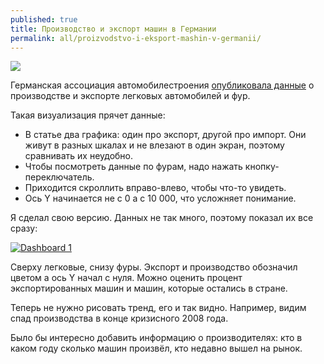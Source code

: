 ```yaml
---
published: true
title: Производство и экспорт машин в Германии
permalink: all/proizvodstvo-i-eksport-mashin-v-germanii/
---
```


![]({{site.baseurl}}/media/makeover-germany-car-export.png)

Германская ассоциация автомобилестроения [опубликовала данные](https://www.vda.de/en/services/facts-and-figures.html) о производстве и экспорте легковых автомобилей и фур.

Такая визуализация прячет данные:

- В статье два графика: один про экспорт, другой про импорт. Они живут в разных шкалах и не влезают в один экран, поэтому сравнивать их неудобно.
- Чтобы посмотреть данные по фурам, надо нажать кнопку-переключатель.
- Приходится скроллить вправо-влево, чтобы что-то увидеть.
- Ось Y начинается не с 0 а с 10 000, что усложняет понимание.

Я сделал свою версию. Данных не так много, поэтому показал их все сразу:

<div class='tableauPlaceholder' id='viz1498458475612' style='position: relative'><noscript><a href='#'><img alt='Dashboard 1 ' src='https:&#47;&#47;public.tableau.com&#47;static&#47;images&#47;ma&#47;makeoverGermanCarProductionandExports&#47;Dashboard1&#47;1_rss.png' style='border: none' /></a></noscript><object class='tableauViz'  style='display:none;'><param name='host_url' value='https%3A%2F%2Fpublic.tableau.com%2F' /> <param name='site_root' value='' /><param name='name' value='makeoverGermanCarProductionandExports&#47;Dashboard1' /><param name='tabs' value='no' /><param name='toolbar' value='yes' /><param name='static_image' value='https:&#47;&#47;public.tableau.com&#47;static&#47;images&#47;ma&#47;makeoverGermanCarProductionandExports&#47;Dashboard1&#47;1.png' /> <param name='animate_transition' value='yes' /><param name='display_static_image' value='yes' /><param name='display_spinner' value='yes' /><param name='display_overlay' value='yes' /><param name='display_count' value='yes' /><param name='filter' value='publish=yes' /></object></div>                <script type='text/javascript'>                    var divElement = document.getElementById('viz1498458475612');                    var vizElement = divElement.getElementsByTagName('object')[0];                    vizElement.style.width='804px';vizElement.style.height='369px';                    var scriptElement = document.createElement('script');                    scriptElement.src = 'https://public.tableau.com/javascripts/api/viz_v1.js';                    vizElement.parentNode.insertBefore(scriptElement, vizElement);                </script>

Сверху легковые, снизу фуры. Экспорт и производство обозначил цветом а ось Y начал с нуля. Можно оценить процент экспортированных машин и машин, которые остались в стране.

Теперь не нужно рисовать тренд, его и так видно. Например, видим спад производства в конце кризисного 2008 года.

Было бы интересно добавить информацию о производителях: кто в каком году сколько машин произвёл, кто недавно вышел на рынок.
